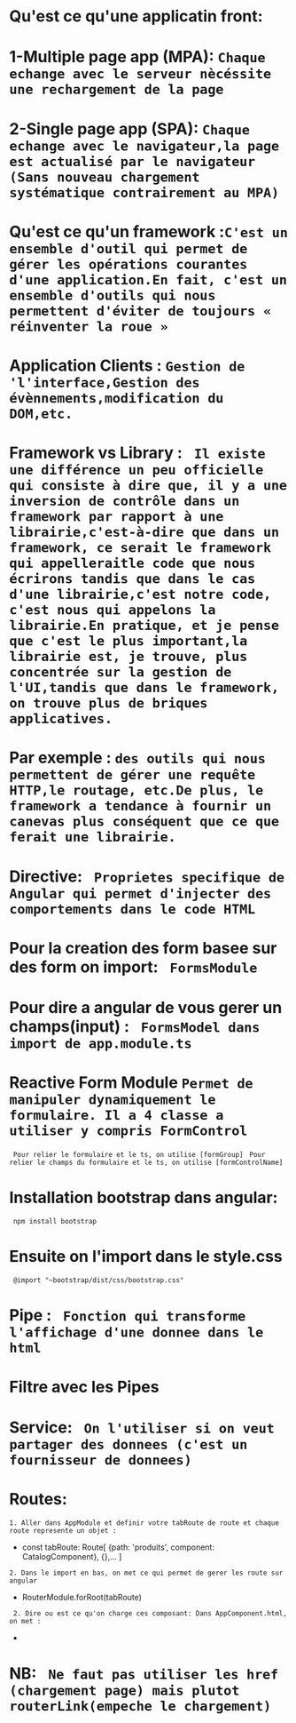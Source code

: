# Qu'est ce qu'une applicatin front:

# 1-Multiple page app (MPA): `Chaque echange avec le serveur nècéssite une rechargement de la page`

# 2-Single page app (SPA): `Chaque echange avec le navigateur,la page est actualisé par le navigateur (Sans nouveau chargement systématique contrairement au MPA)`

# Qu'est ce qu'un framework :`C'est un ensemble d'outil qui permet de gérer les opérations courantes d'une application.En fait, c'est un ensemble d'outils qui nous permettent d'éviter de toujours « réinventer la roue »`

# Application Clients : `Gestion de 'l'interface,Gestion des évènnements,modification du DOM,etc.`

# Framework vs Library : ` Il existe une différence un peu officielle qui consiste à dire que, il y a une inversion de contrôle dans un framework par rapport à une librairie,c'est-à-dire que dans un framework, ce serait le framework qui appelleraitle code que nous écrirons tandis que dans le cas d'une librairie,c'est notre code, c'est nous qui appelons la librairie.En pratique, et je pense que c'est le plus important,la librairie est, je trouve, plus concentrée sur la gestion de l'UI,tandis que dans le framework, on trouve plus de briques applicatives.`

# Par exemple : `des outils qui nous permettent de gérer une requête HTTP,le routage, etc.De plus, le framework a tendance à fournir un canevas plus conséquent que ce que ferait une librairie.`

# Directive: ` Proprietes specifique de Angular qui permet d'injecter des comportements dans le code HTML`

# Pour la creation des form basee sur des form on import:  ` FormsModule`

# Pour dire a angular de vous gerer un champs(input) :  ` FormsModel dans import de app.module.ts`

# Reactive Form Module  ` Permet de manipuler dynamiquement le formulaire. Il a 4 classe a utiliser y compris FormControl `
` Pour relier le formulaire et le ts, on utilise [formGroup]`
` Pour relier le champs du formulaire et le ts, on utilise [formControlName]`

# Installation bootstrap dans angular: 
` npm install bootstrap`

# Ensuite on l'import dans le style.css 
` @import "~bootstrap/dist/css/bootstrap.css"`

# Pipe : ` Fonction qui transforme l'affichage d'une donnee dans le html`
# Filtre avec les Pipes

# Service: ` On l'utiliser si on veut partager des donnees (c'est un fournisseur de donnees)`

# Routes: 
` 1. Aller dans AppModule et definir votre tabRoute de route et chaque route represente un objet : `
* const tabRoute: Route[ {path: 'produits', component: CatalogComponent}, {},... ]

` 2. Dans le import en bas, on met ce qui permet de gerer les route sur angular `
* RouterModule.forRoot(tabRoute)

` 2. Dire ou est ce qu'on charge ces composant: Dans AppComponent.html, on met :`
* <router-outlet></router-outlet>
# NB: ` Ne faut pas utiliser les href (chargement page) mais plutot routerLink(empeche le chargement)`
